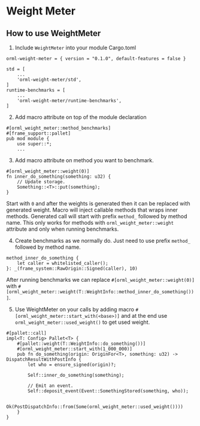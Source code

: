 # Weight Meter

## How to use WeightMeter
1. Include `WeightMeter` into your module Cargo.toml
```
orml-weight-meter = { version = "0.1.0", default-features = false }

std = [
    ...
    'orml-weight-meter/std',
]
runtime-benchmarks = [
	...
    'orml-weight-meter/runtime-benchmarks',
]

```

2. Add macro attribute on top of the module declaration
```
#[orml_weight_meter::method_benchmarks]
#[frame_support::pallet]
pub mod module {
	use super::*;
    ...
```

3. Add macro attribute on method you want to benchmark.
```
#[orml_weight_meter::weight(0)]
fn inner_do_something(something: u32) {
    // Update storage.
    Something::<T>::put(something);
}
```
Start with `0` and after the weights is generated then it can be replaced with generated weight. Macro will inject callable methods that wraps inner methods. Generated call will start with prefix `method_` followed by method name. This only works for methods with `orml_weight_meter::weight` attribute and only when running benchmarks.

4. Create benchmarks as we normally do. Just need to use prefix `method_` followed by
method name.
```
method_inner_do_something {
    let caller = whitelisted_caller();
}: _(frame_system::RawOrigin::Signed(caller), 10)
```
After running benchmarks we can replace `#[orml_weight_meter::weight(0)]` with 
 `#[orml_weight_meter::weight(T::WeightInfo::method_inner_do_something())]`.

5. Use WeightMeter on your calls by adding macro `#[orml_weight_meter::start_with(<base>)]` and at the end use `orml_weight_meter::used_weight()` to get used weight.
```
#[pallet::call]
impl<T: Config> Pallet<T> {
    #[pallet::weight(T::WeightInfo::do_something())]
    #[orml_weight_meter::start_with(1_000_000)]
    pub fn do_something(origin: OriginFor<T>, something: u32) -> DispatchResultWithPostInfo {
        let who = ensure_signed(origin)?;

        Self::inner_do_something(something);

        // Emit an event.
        Self::deposit_event(Event::SomethingStored(something, who));

        Ok(PostDispatchInfo::from(Some(orml_weight_meter::used_weight())))
    }
}
```

